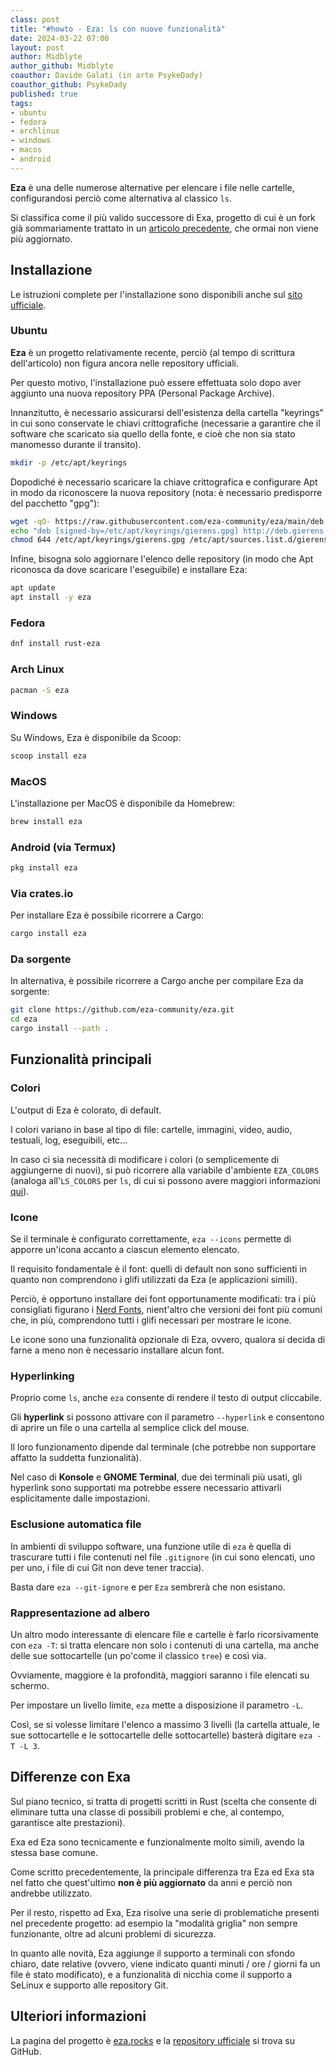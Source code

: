 ```yaml
---
class: post
title: "#howto - Eza: ls con nuove funzionalità"
date: 2024-03-22 07:00
layout: post
author: Midblyte
author_github: Midblyte
coauthor: Davide Galati (in arte PsykeDady)
coauthor_github: PsykeDady
published: true
tags:
- ubuntu
- fedora
- archlinux
- windows
- macos
- android
---
```


**Eza** è una delle numerose alternative per elencare i file nelle cartelle, configurandosi perciò come alternativa al classico `ls`.

Si classifica come il più valido successore di Exa, progetto di cui è un fork già sommariamente trattato in un [articolo precedente](https://linuxhub.it/articles/howto-utilizzare-tool-cli-alternativi-scritti-in-rust/), che ormai non viene più aggiornato.

## Installazione

Le istruzioni complete per l'installazione sono disponibili anche sul [sito ufficiale](https://eza.rocks/#installation).

### Ubuntu

**Eza** è un progetto relativamente recente, perciò (al tempo di scrittura dell'articolo) non figura ancora nelle repository ufficiali.

Per questo motivo, l'installazione può essere effettuata solo dopo aver aggiunto una nuova repository PPA (Personal Package Archive).

Innanzitutto, è necessario assicurarsi dell'esistenza della cartella "keyrings" in cui sono conservate le chiavi crittografiche (necessarie a garantire che il software che scaricato sia quello della fonte, e cioè che non sia stato manomesso durante il transito).
```bash
mkdir -p /etc/apt/keyrings
```

Dopodiché è necessario scaricare la chiave crittografica e configurare Apt in modo da riconoscere la nuova repository (nota: è necessario predisporre del pacchetto "gpg"):
```bash
wget -qO- https://raw.githubusercontent.com/eza-community/eza/main/deb.asc | sudo gpg --dearmor -o /etc/apt/keyrings/gierens.gpg
echo "deb [signed-by=/etc/apt/keyrings/gierens.gpg] http://deb.gierens.de stable main" | sudo tee /etc/apt/sources.list.d/gierens.list
chmod 644 /etc/apt/keyrings/gierens.gpg /etc/apt/sources.list.d/gierens.list
```

Infine, bisogna solo aggiornare l'elenco delle repository (in modo che Apt riconosca da dove scaricare l'eseguibile) e installare Eza:
```bash
apt update
apt install -y eza
```

### Fedora

```bash
dnf install rust-eza
```

### Arch Linux

```bash
pacman -S eza
```

### Windows

Su Windows, Eza è disponibile da Scoop:

```bash
scoop install eza
```

### MacOS

L'installazione per MacOS è disponibile da Homebrew:

```bash
brew install eza
```

### Android (via Termux)

```bash
pkg install eza
````

### Via crates.io

Per installare Eza è possibile ricorrere a Cargo:

```bash
cargo install eza
```

### Da sorgente

In alternativa, è possibile ricorrere a Cargo anche per compilare Eza da sorgente:

```bash
git clone https://github.com/eza-community/eza.git
cd eza
cargo install --path .
```

## Funzionalità principali

### Colori

L'output di Eza è colorato, di default.

I colori variano in base al tipo di file: cartelle, immagini, video, audio, testuali, log, eseguibili, etc...

In caso ci sia necessità di modificare i colori (o semplicemente di aggiungerne di nuovi), si può ricorrere alla variabile d'ambiente `EZA_COLORS` (analoga all'`LS_COLORS` per `ls`, di cui si possono avere maggiori informazioni [qui](https://www.bigsoft.co.uk/blog/2008/04/11/configuring-ls_colors)).

### Icone

Se il terminale è configurato correttamente, `eza --icons` permette di apporre un'icona accanto a ciascun elemento elencato.

Il requisito fondamentale è il font: quelli di default non sono sufficienti in quanto non comprendono i glifi utilizzati da Eza (e applicazioni simili).

Perciò, è opportuno installare dei font opportunamente modificati: tra i più consigliati figurano i [Nerd Fonts](https://www.nerdfonts.com), nient'altro che versioni dei font più comuni che, in più, comprendono tutti i glifi necessari per mostrare le icone.

Le icone sono una funzionalità opzionale di Eza, ovvero, qualora si decida di farne a meno non è necessario installare alcun font.

### Hyperlinking

Proprio come `ls`, anche `eza` consente di rendere il testo di output cliccabile.

Gli **hyperlink** si possono attivare con il parametro `--hyperlink` e consentono di aprire un file o una cartella al semplice click del mouse.

Il loro funzionamento dipende dal terminale (che potrebbe non supportare affatto la suddetta funzionalità).

Nel caso di **Konsole** e **GNOME Terminal**, due dei terminali più usati, gli hyperlink sono supportati ma potrebbe essere necessario attivarli esplicitamente dalle impostazioni.

### Esclusione automatica file

In ambienti di sviluppo software, una funzione utile di `eza` è quella di trascurare tutti i file contenuti nel file `.gitignore` (in cui sono elencati, uno per uno, i file di cui Git non deve tener traccia).

Basta dare `eza --git-ignore` e per `Eza` sembrerà che non esistano.

### Rappresentazione ad albero

Un altro modo interessante di elencare file e cartelle è farlo ricorsivamente con `eza -T`: si tratta elencare non solo i contenuti di una cartella, ma anche delle sue sottocartelle (un po'come il classico `tree`) e così via.

Ovviamente, maggiore è la profondità, maggiori saranno i file elencati su schermo.

Per impostare un livello limite, `eza` mette a disposizione il parametro `-L`.

Così, se si volesse limitare l'elenco a massimo 3 livelli (la cartella attuale, le sue sottocartelle e le sottocartelle delle sottocartelle) basterà digitare `eza -T -L 3`.

## Differenze con Exa

Sul piano tecnico, si tratta di progetti scritti in Rust (scelta che consente di eliminare tutta una classe di possibili problemi e che, al contempo, garantisce alte prestazioni).

Exa ed Eza sono tecnicamente e funzionalmente molto simili, avendo la stessa base comune.

Come scritto precedentemente, la principale differenza tra Eza ed Exa sta nel fatto che quest'ultimo **non è più aggiornato** da anni e perciò non andrebbe utilizzato.

Per il resto, rispetto ad Exa, Eza risolve una serie di problematiche presenti nel precedente progetto: ad esempio la "modalità griglia" non sempre funzionante, oltre ad alcuni problemi di sicurezza.

In quanto alle novità, Eza aggiunge il supporto a terminali con sfondo chiaro, date relative (ovvero, viene indicato quanti minuti / ore / giorni fa un file è stato modificato), e a funzionalità di nicchia come il supporto a SeLinux e supporto alle repository Git.

## Ulteriori informazioni

La pagina del progetto è [eza.rocks](https://eza.rocks) e la [repository ufficiale](https://github.com/eza-community/eza) si trova su GitHub.
